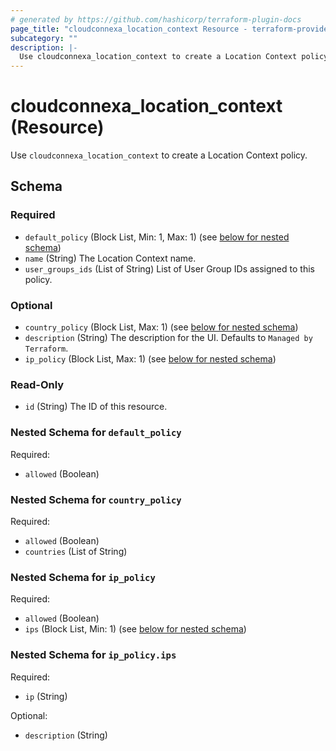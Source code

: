 ```yaml
---
# generated by https://github.com/hashicorp/terraform-plugin-docs
page_title: "cloudconnexa_location_context Resource - terraform-provider-cloudconnexa"
subcategory: ""
description: |-
  Use cloudconnexa_location_context to create a Location Context policy.
---
```


# cloudconnexa_location_context (Resource)

Use `cloudconnexa_location_context` to create a Location Context policy.



<!-- schema generated by tfplugindocs -->
## Schema

### Required

- `default_policy` (Block List, Min: 1, Max: 1) (see [below for nested schema](#nestedblock--default_policy))
- `name` (String) The Location Context name.
- `user_groups_ids` (List of String) List of User Group IDs assigned to this policy.

### Optional

- `country_policy` (Block List, Max: 1) (see [below for nested schema](#nestedblock--country_policy))
- `description` (String) The description for the UI. Defaults to `Managed by Terraform`.
- `ip_policy` (Block List, Max: 1) (see [below for nested schema](#nestedblock--ip_policy))

### Read-Only

- `id` (String) The ID of this resource.

<a id="nestedblock--default_policy"></a>
### Nested Schema for `default_policy`

Required:

- `allowed` (Boolean)


<a id="nestedblock--country_policy"></a>
### Nested Schema for `country_policy`

Required:

- `allowed` (Boolean)
- `countries` (List of String)


<a id="nestedblock--ip_policy"></a>
### Nested Schema for `ip_policy`

Required:

- `allowed` (Boolean)
- `ips` (Block List, Min: 1) (see [below for nested schema](#nestedblock--ip_policy--ips))

<a id="nestedblock--ip_policy--ips"></a>
### Nested Schema for `ip_policy.ips`

Required:

- `ip` (String)

Optional:

- `description` (String)
